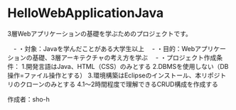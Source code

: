 # HelloWebApplicationJava
3層Webアプリケーションの基礎を学ぶためのプロジェクトです。

　- ・対象：Javaを学んだことがある大学生以上
　- ・目的：Webアプリケーションの基礎、3層アーキテクチャの考え方を学ぶ
　- ・プロジェクト作成条件：
		1.開発言語はJava、HTML（CSS）のみとする
		2.DBMSを使用しない（DB操作=ファイル操作とする）
		3.環境構築はEclipseのインストール、本リポジトリのクローンのみとする
		4.1～2時間程度で理解できるCRUD構成を作成する

作成者：sho-h